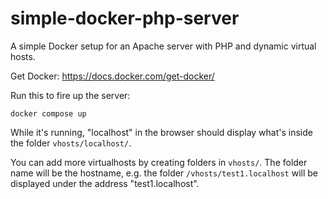 # simple-docker-php-server
A simple Docker setup for an Apache server with PHP and dynamic virtual hosts.

Get Docker: https://docs.docker.com/get-docker/

Run this to fire up the server:
```
docker compose up
```

While it's running, "localhost" in the browser should display what's inside the folder `vhosts/localhost/`.

You can add more virtualhosts by creating folders in `vhosts/`. The folder name will be the hostname, e.g. the folder `/vhosts/test1.localhost` will be displayed under the address "test1.localhost".
